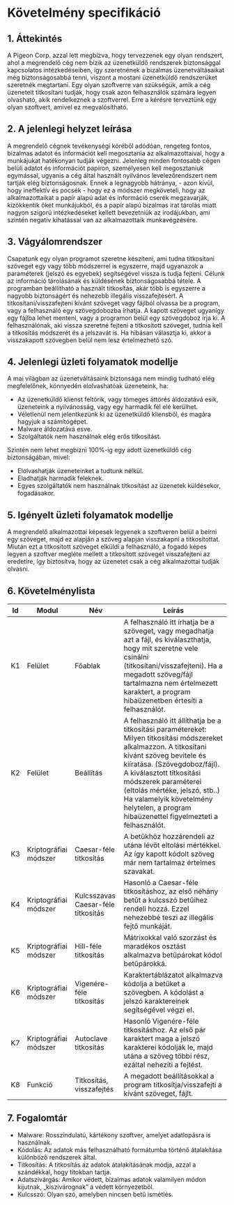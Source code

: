 # Követelmény specifikáció

## 1. Áttekintés

A Pigeon Corp. azzal lett megbízva, hogy tervezzenek egy olyan rendszert,
ahol a megrendelő cég nem bízik az üzenetküldő rendszerek biztonsággal kapcsolatos intézkedéseiben,
így szeretnének a bizalmas üzenetváltásaikat még biztonságosabbá tenni,
viszont a mostani üzenetküldő rendszerüket szeretnék megtartani.
Egy olyan szoftverre van szükségük, amik a cég üzeneteit titkosítani tudják,
hogy csak azon felhasználók számára legyen olvasható, akik rendelkeznek a szoftverrel.
Erre a kérésre terveztünk egy olyan szoftvert, amivel ez megvalósítható.

## 2. A jelenlegi helyzet leírása

A megrendelő cégnek tevékenységi köréből adódóan, rengeteg fontos,
bizalmas adatot és információt kell megosztania az alkalmazottaival,
hogy a munkájukat hatékonyan tudják végezni.
Jelenleg minden fontosabb cégen belüli adatot és információt papíron,
személyesen kell megosztaniuk egymással, ugyanis a cég által használt nyilvános levelezőrendszert nem tartják elég biztonságosnak.
Ennek a legnagyobb hátránya, - azon kívül, hogy ineffektív és pocsék - hogy ez a módszer megköveteli,
hogy az alkalmazottaikat a papír alapú adat és információ cserék megzavarják, kizökkentik őket munkájukból,
és a papír alapú bizalmas irat tárolás miatt nagyon szigorú intézkedéseket kellett bevezetniük az irodájukban,
ami szintén negatív kihatással van az alkalmazottaik munkavégzésére.

## 3. Vágyálomrendszer

Csapatunk egy olyan programot szeretne készíteni,
ami tudna titkosítani szöveget egy vagy több módszerrel is egyszerre,
majd ugyanazok a paraméterek (jelszó és egyebek) segítségével vissza is tudja fejteni.
Célunk az információ tárolásának és küldésének biztonságosabbá tétele.
A programban beállítható a használt titkosítás,
akár több is egyszerre a nagyobb biztonságért és nehezebb illegális visszafejtésért.
A titkosítani/visszafejteni kívánt szöveget vagy fájlból olvassa be a program,
vagy a felhasználó egy szövegdobozba írhatja. A kapott szöveget ugyanígy egy fájlba lehet menteni,
vagy a programon belül egy szövegdoboz írja ki. A felhasználónak,
aki vissza szeretné fejteni a titkosított szöveget,
tudnia kell a titkosítás módszerét és a jelszavát is.
Ha hibásan választja ki, akkor a visszakapott szövegben belül nem lesz értelmezhető szó.

## 4. Jelenlegi üzleti folyamatok modellje

A mai világban az üzenetváltásaink biztonsága nem mindig tudható elég megfelelőnek, könnyedén elolvashatóak üzeneteink, ha:
   * Az üzenetküldő klienst feltörik, vagy tömeges áttörés áldozatává esik, üzeneteink a nyilvánosság, vagy egy harmadik fél elé kerülhet.
   * Véletlenül nem jelentkezünk ki az üzenetküldő kliensből, és magára hagyjuk a számítógépet.
   * Malware áldozatává esve.
   * Szolgáltatók nem használnak elég erős titkosítást.

Szintén nem lehet megbízni 100%-ig egy adott üzenetküldő cég biztonságában, mivel:
   * Elolvashatják üzeneteinket a tudtunk nélkül.
   * Eladhatják harmadik feleknek.
   * Egyes szolgáltatók nem használnak titkosítást az üzenetek küldésekor, fogadásakor.

## 5. Igényelt üzleti folyamatok modellje

A megrendelő alkalmazottai képesek legyenek a szoftveren belül a beírni egy szöveget,
majd ez alapján a szöveg alapján visszakapni a titkosítottat.
Miután ezt a titkosított szöveget elküldi a felhasználó,
a fogadó képes legyen a szoftver megléte mellett a titkosított szöveget visszafejteni az eredetire, 
így biztosítva, hogy az üzenetet csak a cég alkalmazottai tudják olvasni.

## 6. Követelménylista

| Id | Modul | Név | Leírás |
| :---: | --- | --- | --- |
| K1 | Felület | Főablak | A felhasználó itt írhatja be a szöveget, vagy megadhatja azt a fájl, és kiválaszthatja, hogy mit szeretne vele csinálni (titkosítani/visszafejteni). Ha a megadott szöveg/fájl tartalmazna nem értelmezett karaktert, a program hibaüzenetben értesíti a felhasználót. |
| K2 | Felület | Beállítás | A felhasználó itt állíthatja be a titkosítási paramétereket: Milyen titkosítási módszereket alkalmazzon. A titkosítani kívánt szöveg bevitele és kiíratása. (Szövegdoboz/fájl). A kiválasztott titkosítási módszerek paraméterei (eltolás mértéke, jelszó, stb..) Ha valamelyik követelmény helytelen, a program hibaüzenettel figyelmezteti a felhasználót. |
| K3 | Kriptográfiai módszer | Caesar-féle titkosítás | A betűkhöz hozzárendeli az utána lévőt eltolási mértékkel. Az így kapott kódolt szöveg már nem tartalmaz értelmes szavakat. |
| K4 | Kriptográfiai módszer | Kulcsszavas Caesar-féle titkosítás | Hasonló a Caesar-féle titkosításhoz, az első néhány betűt a kulcsszó betűihez rendeli hozzá. Ezzel nehezebbé teszi az illegális fejtő munkáját. |
| K5 | Kriptográfiai módszer | Hill-féle titkosítás | Mátrixokkal való szorzást és maradékos osztást alkalmazva betűpárokat kódol betűpárokká. |
| K6 | Kriptográfiai módszer | Vigenére-féle titkosítás | Karaktertáblázatot alkalmazva kódolja a betűket a szövegben. A kódolást a jelszó karaktereinek segítségével végzi el. |
| K7 | Kriptográfiai módszer | Autoclave titkosítás | Hasonló Vigenére-féle titkosításhoz. Az első pár karaktert maga a jelszó karakterei kódolják le, majd utána a szöveg többi rész, ezáltal nehezíti a fejtést. |
| K8 | Funkció | Titkosítás, visszafejtés | A megadott beállításokkal a program titkosítja/visszafejti a kívánt szöveget, fájlt. |

## 7. Fogalomtár
* Malware: 
Rosszindulatú, kártékony szoftver, amelyet adatlopásra is használnak.
* Kódolás: 
Az adatok más felhasználható formátumba történő átalakítása különböző rendszerek által.
* Titkosítás: 
A titkosítás az adatok átalakításának módja, azzal a szándékkal, hogy titokban tartja.
* Adatszivárgás: 
Amikor védett, bizalmas adatok valamilyen módon kijutnak, „kiszivárognak” a védett környezetből.
* Kulcsszó: 
Olyan szó, amelyben nincsen betű ismétlés.

